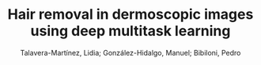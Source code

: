 ---
paperId: 19
author: Talavera-Martínez, Lidia; González-Hidalgo, Manuel; Bibiloni, Pedro 
publicationauthor: Talavera-Martínez, L. et al.
title: Hair removal in dermoscopic images using deep multitask learning
pdf: 19_camera_ready.pdf
poster: 19_poster.png
pitch:
type: Poster
topic: deep multitask learning
category: Extended Abstract
link: https://research.latinxinai.org/papers/cvpr/2022/pdf/19_camera_ready.pdf
conference: cvpr
year: 2022
tags: cvpr-2022-ea
location: Virtual
---